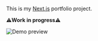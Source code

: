 This is my [Next.js](https://nextjs.org) portfolio project.

**⚠️Work in progress⚠️**

<img src="https://github.com/rodionov-nn/Hero/blob/main/preview.png" alt="Demo preview" />
